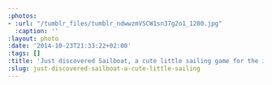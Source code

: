 ```yaml
---
:photos:
- :url: "/tumblr_files/tumblr_ndwwzmVSCW1sn37g2o1_1280.jpg"
  :caption: ''
:layout: photo
:date: '2014-10-23T21:33:22+02:00'
:tags: []
:title: 'Just discovered Sailboat, a cute little sailing game for the iPad. '
:slug: just-discovered-sailboat-a-cute-little-sailing
---
```

